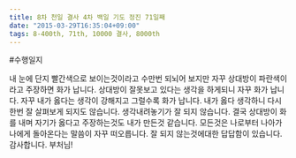 ```yaml
---
title: 8차 천일 결사 4차 백일 기도 정진 71일째
date: "2015-03-29T16:35:04+09:00"
tags: 8-400th, 71th, 10000 결사, 8000th
---
```


#수행일지

내 눈에 단지 빨간색으로 보이는것이라고 수만번 되뇌어 보지만 자꾸 상대방이 파란색이라고 주장하면 화가 납니다. 상대방이 잘못보고 있다는 생각을 하게되니 자꾸 화가 납니다. 자꾸 내가 옳다는 생각이 강해지고 그럴수록 화가 납니다. 내가 옳다 생각하니 다시 한번 잘 살펴보게 되지도 않습니다. 생각내려놓기가 잘 되지 않습니다. 결국 상대방이 화를 내며 자기가 옳다고 주장하는것도 내가 만든것 같습니다. 모든것은 나로부터 나아가 나에게 돌아온다는 말씀이 자꾸 떠오릅니다. 잘 되지 않는것에대한 답답함이 있습니다. 감사합니다. 부처님!
